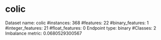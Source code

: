 # colic
Dataset name: colic
#instances: 368
#features: 22
  #binary_features: 1
  #integer_features: 21
  #float_features: 0
Endpoint type: binary
#Classes: 2
Imbalance metric: 0.0680529300567
